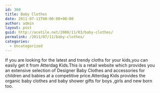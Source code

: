 ```yaml
---
id: 360
title: Baby Clothes
date: 2011-07-11T00:00:00+00:00
author: admin
layout: post
guid: http://acetile.net/2008/11/03/baby-clothes/
permalink: /2011/07/11/baby-clothes/
categories:
  - Uncategorized
---
```

If you are looking for the latest and trendy cloths for your kids,you can easily get it from Atterdag Kids.This is a retail website which provides you an extensive selection of Designer Baby Clothes and accessories for children and babies at a competitive price.Atterdag Kids provides the organic baby clothes and baby shower gifts for boys ,girls and new born too.